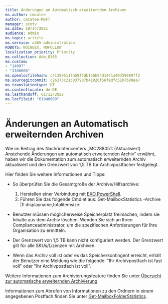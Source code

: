 ```yaml
---
title: Änderungen an Automatisch erweiternden Archiven
ms.author: cmcatee
author: cmcatee-MSFT
manager: scotv
ms.date: 10/14/2021
audience: Admin
ms.topic: article
ms.service: o365-administration
ROBOTS: NOINDEX, NOFOLLOW
localization_priority: Priority
ms.collection: Adm_O365
ms.custom:
- "14097"
- "3100006"
ms.openlocfilehash: c413895117a59f5db156b94d1471a40359089ff2
ms.sourcegitcommit: c26373c21c837937b41026f56fedfc51b7b80ea7
ms.translationtype: HT
ms.contentlocale: de-DE
ms.lasthandoff: 01/12/2022
ms.locfileid: "61940609"
---
```

# <a name="changes-to-auto-expanding-archives"></a>Änderungen an Automatisch erweiternden Archiven

Wie im Beitrag des Nachrichtencenters „MC288051: (Aktualisiert) Anstehende Änderungen am automatisch erweiternden Archiv“ erwähnt, haben wir die Dokumentation zum automatisch erweiternden Archiv aktualisiert und den Grenzwert von 1,5 TB für Archivpostfächer festgelegt. 

Hier finden Sie weitere Informationen und Tipps:

- So überprüfen Sie die Gesamtgröße der Archive/Hilfsarchive:
    1. Herstellen einer Verbindung mit [EXO PowerShell](https://docs.microsoft.com/powershell/exchange/connect-to-exchange-online-powershell?view=exchange-ps&preserve-view=true).
    1. Führen Sie das folgende Cmdlet aus: Get-MailboxStatistics -Archive |fl displayname,totalitemsize:

- Benutzer müssen möglicherweise Speicherplatz freimachen, indem sie Inhalte aus dem Archiv löschen. Wenden Sie sich an Ihren Complianceadministrator, um die spezifischen Anforderungen für Ihre Organisation zu ermitteln.

- Der Grenzwert von 1,5 TB kann nicht konfiguriert werden. Der Grenzwert gilt für alle SKUs/Lizenzen mit Archiven. 

- Wenn das Archiv voll ist oder es das Speicherkontingent erreicht, erhält der Benutzer eine Meldung wie die folgende: "Ihr Archivpostfach ist fast voll" oder "Ihr Archivpostfach ist voll".

Weitere Informationen zum Archivierungsfeature finden Sie unter [Übersicht zur automatische erweiternden Archivierung ](https://docs.microsoft.com/microsoft-365/compliance/autoexpanding-archiving)

Informationen zum Abrufen von Informationen zu den Ordnern in einem angegebenen Postfach finden Sie unter [Get-MailboxFolderStatistics](https://docs.microsoft.com/powershell/module/exchange/get-mailboxfolderstatistics?view=exchange-ps&preserve-view=true).
